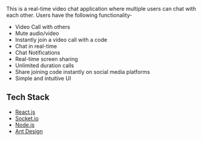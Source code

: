 This is a real-time video chat application where multiple users can chat with each other. Users have the following functionality-

- Video Call with others
- Mute audio/video
- Instantly join a video call with a code
- Chat in real-time
- Chat Notifications
- Real-time screen sharing
- Unlimited duration calls
- Share joining code instantly on social media platforms
- Simple and intuitive UI

## Tech Stack

- [React.js](https://reactjs.org/)
- [Socket.io](https://socket.io/)
- [Node.js](https://nodejs.org/en/)
- [Ant Design](https://ant.design/)
